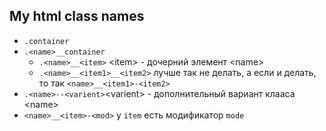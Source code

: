 ## My html class names

- ```.container```
- ```.<name>__container```
  - ```.<name>__<item>``` \<item> - дочерний элемент \<name>
  - ```.<name>__<item1>__<item2>``` лучше так не делать, а если и делать, то так ```<name>__<item1>-<item2>```
- ```.<name>--<varient>```\<varient> - дополнительный вариант клааса \<name>
- ```<name>__<item>-<mod>``` у ```item``` есть модификатор ```mode``` 